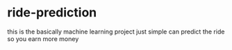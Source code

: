 # ride-prediction
this is the basically machine learning project just simple can predict the ride so you earn more money
